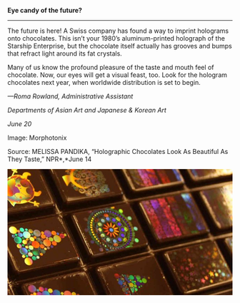 **Eye candy of the future?**

****

The future is here! A Swiss company has found a way to imprint holograms onto chocolates. This isn’t your 1980’s aluminum-printed holograph of the Starship Enterprise, but the chocolate itself actually has grooves and bumps that refract light around its fat crystals. 

Many of us know the profound pleasure of the taste and mouth feel of chocolate. Now, our eyes will get a visual feast, too. Look for the hologram chocolates next year, when worldwide distribution is set to begin.

*—Roma Rowland, Administrative Assistant*

*Departments of Asian Art and Japanese & Korean Art*

*June 20*

Image: Morphotonix

Source: MELISSA PANDIKA, “Holographic Chocolates Look As Beautiful As They Taste,” NPR*,*June 14



![](../images/14-06-24_97.92.6_holographicchocEDIT-1.jpeg)
